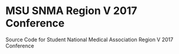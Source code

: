 # MSU SNMA Region V 2017 Conference
Source Code for Student National Medical Association Region V 2017 Conference
